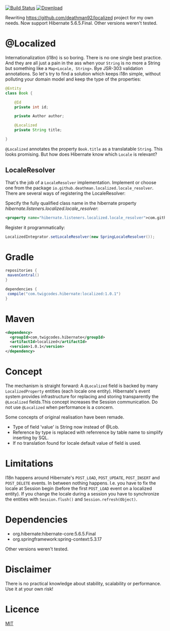 [![Build Status](https://travis-ci.org/deathman92/localized.svg?branch=master)](https://travis-ci.org/deathman92/localized)
[ ![Download](https://api.bintray.com/packages/deathman92/maven-release/localized/images/download.svg) ](https://bintray.com/deathman92/maven-release/localized/_latestVersion)
 
Rewriting https://github.com/deathman92/localized project for my own needs. Now support Hibernate 5.6.5.Final. Other versions weren't tested.

# @Localized
Internationalization (i18n) is so boring. There is no one single best
practice. And they are all just a pain in the ass when your `String` is
no more a String but something like a `Map<Locale, String>`. Bye JSR-303
validation annotations. So let's try to find a solution which keeps i18n
simple, without polluting your domain model and keep the type of the 
properties:

```java
@Entity
class Book {

    @Id
    private int id;

    private Author author;

    @Localized
    private String title;

}
```

`@Localized` annotates the property `Book.title` as a translatable `String`.
This looks promising. But how does Hibernate know which `Locale` is relevant?

## LocaleResolver
That's the job of a `LocaleResolver` implementation. Implement or choose one
from the package `io.github.deathman.localized.locale_resolver`. There are several
ways of registering the LocaleResolver:

Specify the fully qualified class name in the hibernate property 
*hibernate.listeners.localized.locale_resolver*:
```xml
<property name="hibernate.listeners.localized.locale_resolver">com.github.deathman92.localized.locale_resolver.SpringLocaleResolver</property>
``` 

Register it programmatically:

```java
LocalizedIntegrator.setLocaleResolver(new SpringLocaleResolver());
```

# Gradle
```groovy
repositories {
 mavenCentral()
}

dependencies {
 compile("com.twigcodes.hibernate:localized:1.0.1")
}
```
# Maven
```xml
<dependency>
  <groupId>com.twigcodes.hibernate</groupId>
  <artifactId>localized</artifactId>
  <version>1.0.1</version>
</dependency>
```

# Concept
The mechanism is straight forward: A `@Localized` field is backed by many `LocalizedProperty`
entities (each locale one entity). Hibernate's event system provides infrastructure for 
replacing and storing transparently the `@Localized` fields.This concept increases the Session 
communication. Do not use `@Localized` when performance is a concern.

Some concepts of original realisation have been remade. 
* Type of field 'value' is String now instead of @Lob.
* Reference by type is replaced with refenrence by table name to simplify inserting by SQL. 
* If no translation found for locale default value of field is used.

# Limitations
I18n happens around Hibernate's `POST_LOAD`, `POST_UPDATE`, `POST_INSERT` and `POST_DELETE`
events. In between nothing happens. I.e. you have to fix the locale at Session begin
(before the first `POST_LOAD` event on a localized entity). If you change the locale during
a session you have to synchronize the entities with `Session.flush()` and `Session.refresh(Object)`.

# Dependencies
* org.hibernate:hibernate-core:5.6.5.Final
* org.springframework:spring-context:5.3.17

Other versions weren't tested.

# Disclaimer
There is no practical knowledge about stability, scalability or performance.
Use it at your own risk! 

# Licence
[MIT](/LICENSE.md)
